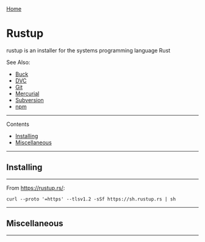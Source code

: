 [Home](Readme.md)
# Rustup

rustup is an installer for
the systems programming language Rust 

See Also:

 - [Buck](Buck.md)
 - [DVC](DVC.md)
 - [Git](Git.md)
 - [Mercurial](Mercurial.md)
 - [Subversion](Subversion.md)
 - [npm](Npm.md)

---

Contents

- [Installing](Rustup.md#installing)
- [Miscellaneous](Rustup.md#miscellaneous)

---

## Installing

---

From https://rustup.rs/:

```
curl --proto '=https' --tlsv1.2 -sSf https://sh.rustup.rs | sh
```

---

## Miscellaneous

---
